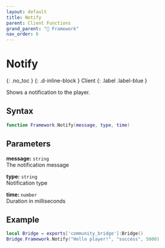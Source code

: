 ```yaml
---
layout: default
title: Notify
parent: Client Functions
grand_parent: "🧩 Framework"
nav_order: 6
---
```


# Notify
{: .no_toc }
{: .d-inline-block }
Client
{: .label .label-blue }

Shows a notification to the player.

## Syntax

```lua
function Framework.Notify(message, type, time)
```

## Parameters

**message:** `string`  
The notification message

**type:** `string`  
Notification type

**time:** `number`  
Duration in milliseconds

## Example

```lua
local Bridge = exports['community_bridge']:Bridge()
Bridge.Framework.Notify("Hello player!", "success", 5000)
```
